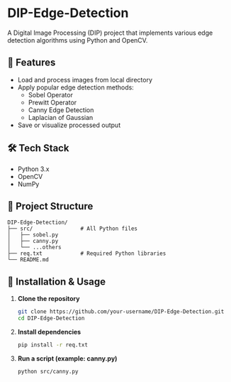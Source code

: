 # DIP-Edge-Detection

A Digital Image Processing (DIP) project that implements various edge detection algorithms using Python and OpenCV.

## 🚀 Features

- Load and process images from local directory
- Apply popular edge detection methods:
  - Sobel Operator
  - Prewitt Operator
  - Canny Edge Detection
  - Laplacian of Gaussian
- Save or visualize processed output

## 🛠️ Tech Stack

- Python 3.x
- OpenCV
- NumPy

## 📁 Project Structure

```
DIP-Edge-Detection/
├── src/               # All Python files
│   ├── sobel.py
│   ├── canny.py
│   └── ...others
├── req.txt            # Required Python libraries
└── README.md
```

## 🔧 Installation & Usage

1. **Clone the repository**
   ```bash
   git clone https://github.com/your-username/DIP-Edge-Detection.git
   cd DIP-Edge-Detection
   ```

2. **Install dependencies**
   ```bash
   pip install -r req.txt
   ```

3. **Run a script (example: canny.py)**
   ```bash
   python src/canny.py
   ```
